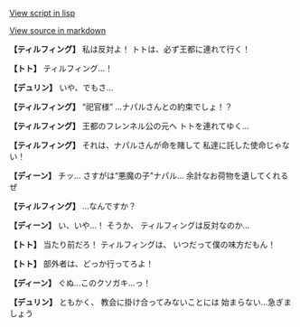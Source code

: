 [View script in lisp](../scripts/1410702.txt)

[View source in markdown](1410702.md)

**【ティルフィング】**
私は反対よ！
トトは、必ず王都に連れて行く！

**【トト】**
ティルフィング…！

**【デュリン】**
いや、でもさ…

**【ティルフィング】**
“祀官様”
…ナパルさんとの約束でしょ！？

**【ティルフィング】**
王都のフレンネル公の元へ
トトを連れてゆく…

**【ティルフィング】**
それは、ナパルさんが命を賭して
私達に託した使命じゃない！

**【ディーン】**
チッ…
さすがは“悪魔の子”ナパル…
余計なお荷物を遺してくれるぜ

**【ティルフィング】**
…なんですか？

**【ディーン】**
い、いや…！
そうか、
ティルフィングは反対なのか…

**【トト】**
当たり前だろ！
ティルフィングは、
いつだって僕の味方だもん！

**【トト】**
部外者は、どっか行ってろよ！

**【ディーン】**
ぐぬ…このクソガキ…っ！

**【デュリン】**
ともかく、
教会に掛け合ってみないことには
始まらない…急ぎましょう